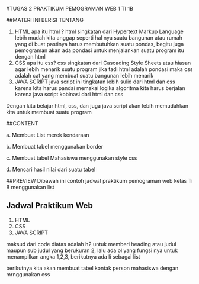  #TUGAS 2
PRAKTIKUM PEMOGRAMAN WEB 1
TI 1B

##MATERI INI BERISI TENTANG 
1. HTML
   apa itu html ? html singkatan dari Hypertext Markup Language
   lebih mudah kita anggap seperti hal nya suatu bangunan atau rumah yang di buat
   pastinya harus membutuhkan suatu pondas, begitu juga pemograman akan ada pondasi
   untuk menjalankan suatu program itu dengan html 
2. CSS
   apa itu css? css singkatan dari Cascading Style Sheets atau hiasan agar lebih menarik
   suatu program jika tadi html adalah pondasi maka css adalah cat yang membuat suatu
   bangunan lebih menarik 
3. JAVA SCRIPT
   java script ini tingkatan lebih sulid dari html dan css karena kita harus pandai memakai logika
   algoritma kita harus berjalan karena java script kobinasi dari html dan css
   
Dengan kita belajar html, css, dan juga java script akan lebih memudahkan kita untuk membuat suatu program

##CONTENT

a. Membuat List merek kendaraan

b. Membuat tabel menggunakan border

c. Membuat tabel Mahasiswa menggunakan style css

d. Mencari hasil nilai dari suatu tabel

##PREVIEW
Dibawah ini contoh jadwal praktikum pemograman web kelas Ti B menggunakan list

<!DOCTYPE html>
<html>
<body>

<h2>Jadwal Praktikum Web</h2>

<ol>
  <li>HTML</li>
  <li>CSS</li>
  <li>JAVA SCRIPT</li>
</ol>  

</body>
</html>

maksud dari code diatas adalah h2 untuk memberi heading atau judul maupun sub judul yang berukuran 2, lalu ada ol yang fungsi nya untuk menampilkan angka 1,2,3, berikutnya ada li sebagai list 

berikutnya kita akan membuat tabel kontak person mahasiswa dengan mrnggunakan css
<!DOCTYPE html>
<html lang="en">
    <head>
        <meta charset="UTF-8">
        <meta name="viewport" content="width=device-width,initial-scale=1.0">
        <title>Document</title>
        <style>
        #table2 {
            font-family: Arial, Arial, Helvetica, sans-serif;
            border-collapse: collapse;
            width: 50%;
            border: 3px solid green;
        }

        #table2 td, #table2 th{
          border: 2px solid green;
          padding: 6px;
        }
        #table2 tr:nth-child(even){background-color: beige;}

        #table2 tr:hover {background-color: greenyellow;}

        #table2 th{
            padding-top: 15px;
            padding-bottom: 15px;
            text-align: center;
            background-color:chartreuse;
            color: black;
        }
        </style>
        
<table id="table2" style="width:33%">
    <tr>
        <td Colspan = "2" Align = "Center" style="background-color:chartreuse;"><b>Kontak Mahasiswa</b></th>
    </tr>
    <td>Name</td>
    <td>No. Telp</td>
  </tr>
  <tr>
    <td>Ratna</td>
    <td>543.876</td>
  </tr>
  <tr>
    <td rowspan="2">Nayla</td>
    <td>555-1234</td>
  </tr>
  <tr>
    <td>555-8745</td>
  </tr>
  <td>Salma</td>
  <td rowspan="3"><img src="https://static-00.iconduck.com/assets.00/call-icon-2047x2048-1v137evf.png" width="100px" height="100px"></td>
  </tr>
    <td>Arsita</td>
  </tr>
</table>

pertama beri wadah atau tempat menyimpan id tabel dengan simbol pagar # untuk di panggil nanti. lalu di style font, color, backgound color, width, dan juga border lalu id table td dan th untuk garis penyekat tabel di beri border dan padding

lalu pemberian hover yang membuat saat mouse ketika diarahkan kepada table makan table akan berwarna tanpa di klik dengan hover

lalu jika kita akan menggabungkan 2 kolom kita dapat menggunakan colspan lalu jika ingin menggabukan beberapa baris kolom maka menggunakan rowspan 

terakhir kita gunakan gambar dengan menggunakan img src lalu copy link gambar yang akan di gunakan


- Mencari hasil perkalian menggunakan JavaScript.
```sh
<h1>JavaScript Aritmatic</h1>
<h2>Hitunglah hasil berikut ini</h2>
    <script>
        let a = 5;
        let b = 6;

        function hitungNilai(a, b) {
        return a * b;
        } 
        let hasil = hitungNilai(a, b);

        function myFunction(){
        alert("Hasil "+a+" * "+b+" = "+hasil);
        }
        document.write("Nilai a = "+a+"<br>");
        document.write("Nilai b = "+b+"<br>");
    </script><br>
        <button onclick="myFunction()">Hasil</button>
</body>
</html>
```

h1 merupakan bagian heading atau judul sedangkan h2 nya adalah sub judul 
lalu masuk kebagian script nya ada let a dan let b fungsi nya sebagai wadah untuk menampung dan let hasil kita jadikan kunci untuk dipanggil pada function. document write untuk menampilkan hasil yang akan keluar tanpa harus menulis manual dan alert adalah tampilan seperti notif yang muncul menmunculkan hasilnya. button sebagai atribut yang di gunakan untuk mengeklik hasil dari suatu proses 
